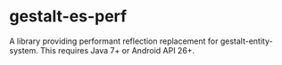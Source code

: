 gestalt-es-perf
===================

A library providing performant reflection replacement for gestalt-entity-system. This requires Java 7+ or Android API 26+.
